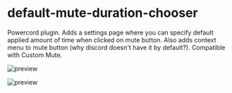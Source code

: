 # default-mute-duration-chooser
Powercord plugin. Adds a settings page where you can specify default applied amount of time when clicked on mute button. Also adds context menu to mute button (why discord doesn't have it by default?). Compatible with Custom Mute.

![preview](https://i.imgur.com/8PGfoS1.png)

![preview](https://i.imgur.com/glGvRxA.png)
